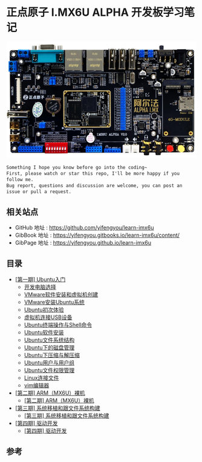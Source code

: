 # 正点原子 I.MX6U ALPHA  开发板学习笔记

![20200408_225002_52](image/20200408_225002_52.png)

```
Something I hope you know before go into the coding~
First, please watch or star this repo, I'll be more happy if you follow me.
Bug report, questions and discussion are welcome, you can post an issue or pull a request.
```

## 相关站点

* GitHub 地址 : <https://github.com/yifengyou/learn-imx6u>
* GibBook 地址 : <https://yifengyou.gitbooks.io/learn-imx6u/content/>
* GibPage 地址 : <https://yifengyou.github.io/learn-imx6u>

## 目录

* [[第一期] Ubuntu入门](docs/ph1.md)
    * [开发电脑选择](docs/ph1/开发电脑选择.md)
    * [VMware软件安装和虚拟机创建](docs/ph1/VMware软件安装和虚拟机创建.md)
    * [VMware安装Ubuntu系统](docs/ph1/VMware安装Ubuntu系统.md)
    * [Ubuntu初次体验](docs/ph1/Ubuntu初次体验.md)
    * [虚拟机连接USB设备](docs/ph1/虚拟机连接USB设备.md)
    * [Ubuntu终端操作与Shell命令](docs/ph1/Ubuntu终端操作与Shell命令.md)
    * [Ubuntu软件安装](docs/ph1/Ubuntu软件安装.md)
    * [Ubuntu文件系统结构](docs/ph1/Ubuntu文件系统结构.md)
    * [Ubuntu下的磁盘管理](docs/ph1/Ubuntu下的磁盘管理.md)
    * [Ubuntu下压缩与解压缩](docs/ph1/Ubuntu下压缩与解压缩.md)
    * [Ubuntu用户与用户组](docs/ph1/Ubuntu用户与用户组.md)
    * [Ubuntu文件权限管理](docs/ph1/Ubuntu文件权限管理.md)
    * [Linux连接文件](docs/ph1/Linux连接文件.md)
    * [vim编辑器](docs/ph1/vim编辑器.md)
* [[第二期] ARM（MX6U）裸机](docs/ph2.md)
    * [[第二期] ARM（MX6U）裸机](docs/ph2.md)
* [[第三期] 系统移植和跟文件系统构建](docs/ph3.md)
    * [[第三期] 系统移植和跟文件系统构建](docs/ph3.md)
* [[第四期] 驱动开发](docs/ph4.md)
    * [[第四期] 驱动开发](docs/ph4.md)











## 参考
